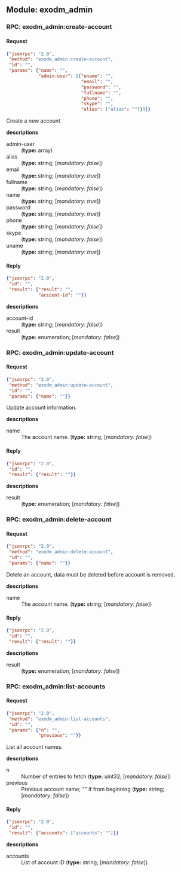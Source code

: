 ## Module: exodm_admin

### RPC: exodm_admin:create-account

#### Request
```json
{"jsonrpc": "2.0",
 "method": "exodm_admin:create-account",
 "id": "",
 "params": {"name": "",
            "admin-user": [{"uname": "",
                            "email": "",
                            "password": "",
                            "fullname": "",
                            "phone": "",
                            "skype": "",
                            "alias": ["alias": ""]}]}}
```

Create a new account



**descriptions**
<dl><dt>admin-user</dt>
<dd> (<b>type:</b> array)</dd>
<dt>alias</dt>
<dd> (<b>type:</b> string; [<em>mandatory: false</em>])</dd>
<dt>email</dt>
<dd> (<b>type:</b> string; [<em>mandatory: true</em>])</dd>
<dt>fullname</dt>
<dd> (<b>type:</b> string; [<em>mandatory: false</em>])</dd>
<dt>name</dt>
<dd> (<b>type:</b> string; [<em>mandatory: true</em>])</dd>
<dt>password</dt>
<dd> (<b>type:</b> string; [<em>mandatory: true</em>])</dd>
<dt>phone</dt>
<dd> (<b>type:</b> string; [<em>mandatory: false</em>])</dd>
<dt>skype</dt>
<dd> (<b>type:</b> string; [<em>mandatory: false</em>])</dd>
<dt>uname</dt>
<dd> (<b>type:</b> string; [<em>mandatory: true</em>])</dd>
</dl>



#### Reply
```json
{"jsonrpc": "2.0",
 "id": "",
 "result": {"result": "",
            "account-id": ""}}
```

**descriptions**
<dl><dt>account-id</dt>
<dd> (<b>type:</b> string; [<em>mandatory: false</em>])</dd>
<dt>result</dt>
<dd> (<b>type:</b> enumeration; [<em>mandatory: false</em>])</dd>
</dl>



### RPC: exodm_admin:update-account

#### Request
```json
{"jsonrpc": "2.0",
 "method": "exodm_admin:update-account",
 "id": "",
 "params": {"name": ""}}
```

Update account information.



**descriptions**
<dl><dt>name</dt>
<dd>The account name. (<b>type:</b> string; [<em>mandatory: false</em>])</dd>
</dl>



#### Reply
```json
{"jsonrpc": "2.0",
 "id": "",
 "result": {"result": ""}}
```

**descriptions**
<dl><dt>result</dt>
<dd> (<b>type:</b> enumeration; [<em>mandatory: false</em>])</dd>
</dl>



### RPC: exodm_admin:delete-account

#### Request
```json
{"jsonrpc": "2.0",
 "method": "exodm_admin:delete-account",
 "id": "",
 "params": {"name": ""}}
```

Delete an account,
data must be deleted before account is removed.



**descriptions**
<dl><dt>name</dt>
<dd>The account name. (<b>type:</b> string; [<em>mandatory: false</em>])</dd>
</dl>



#### Reply
```json
{"jsonrpc": "2.0",
 "id": "",
 "result": {"result": ""}}
```

**descriptions**
<dl><dt>result</dt>
<dd> (<b>type:</b> enumeration; [<em>mandatory: false</em>])</dd>
</dl>



### RPC: exodm_admin:list-accounts

#### Request
```json
{"jsonrpc": "2.0",
 "method": "exodm_admin:list-accounts",
 "id": "",
 "params": {"n": "",
            "previous": ""}}
```

List all account names.



**descriptions**
<dl><dt>n</dt>
<dd>Number of entries to fetch (<b>type:</b> uint32; [<em>mandatory: false</em>])</dd>
<dt>previous</dt>
<dd>Previous account name; "" if from beginning (<b>type:</b> string; [<em>mandatory: false</em>])</dd>
</dl>



#### Reply
```json
{"jsonrpc": "2.0",
 "id": "",
 "result": {"accounts": ["accounts": ""]}}
```

**descriptions**
<dl><dt>accounts</dt>
<dd>List of account ID (<b>type:</b> string; [<em>mandatory: false</em>])</dd>
</dl>






